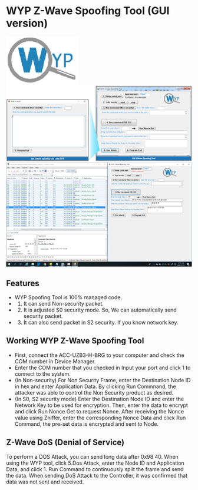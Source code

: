 # WYP Z-Wave Spoofing Tool (GUI version)

![WYP_logo_new](./picture/WYP_logo_new.png)
![wyp_zwave_spoofing_tool_1](./picture/wyp_zwave_spoofing_tool_1.PNG)
![wyp_zwave_spoofing_tool_using](./picture/wyp_zwave_spoofing_tool_using.png)

## Features

- WYP Spoofing Tool is 100% managed code.
- 1. It can send Non-security packet.
- 2. It is adjusted S0 security mode. So, We can automatically send security packet.
- 3. It can also send packet in S2 security. If you know network key.

## Working WYP Z-Wave Spoofing Tool

- First, connect the ACC-UZB3-H-BRG to your computer and check the COM number in Device Manager.
- Enter the COM number that you checked in Input your port and click 1 to connect to the system.
- (In Non-security) For Non Security Frame, enter the Destination Node ID in hex and enter Application Data. By clicking Run Commnand, the attacker was able to control the Non Security product as desired.
- (In S0, S2 security mode) Enter the Destination Node ID and enter the Network Key to be used for encryption. Then, enter the data to encrypt and click Run Nonce Get to request Nonce. After receiving the Nonce value using Zniffer, enter the corresponding Nonce Data and click Run Command, the pre-set data is encrypted and sent to Node.

## Z-Wave DoS (Denial of Service)
To perform a DOS Attack, you can send long data after 0x98 40. When using the WYP tool, click 5.Dos Attack, enter the Node ID and Application Data, and click 1. Run Command to continuously split the frame and send the data. When sending DoS Attack to the Controller, it was confirmed that data was not sent and received.

